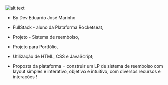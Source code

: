 ![alt text](<Sistema de Reembolso.png>)

- By Dev Eduardo José Marinho 

- FullStack - aluno da Plataforma Rocketseat,

- Projeto - Sistema de reembolso,

- Projeto para Portfólio,

- Utilização de HTML, CSS e JavaScript;

- Proposta da plataforma = construir um LP de sistema de reembolso com layout simples e interativo, objetivo e intuitivo, com diversos recursos e interações !



